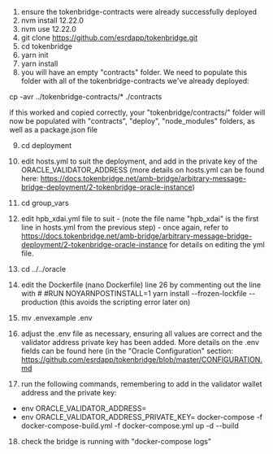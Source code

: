 1. ensure the tokenbridge-contracts were already successfully deployed
2. nvm install 12.22.0
3. nvm use 12.22.0
4. git clone https://github.com/esrdapp/tokenbridge.git
5. cd tokenbridge
6. yarn init
7. yarn install
8. you will have an empty "contracts" folder. We need to populate this folder with all of the tokenbridge-contracts we've already deployed:

cp -avr ../tokenbridge-contracts/* ./contracts

if this worked and copied correctly, your "tokenbridge/contracts/" folder will now be populated with "contracts", "deploy", "node_modules" folders, as well as a package.json file

9. cd deployment
10. edit hosts.yml to suit the deployment, and add in the private key of the ORACLE_VALIDATOR_ADDRESS (more details on hosts.yml can be found here: https://docs.tokenbridge.net/amb-bridge/arbitrary-message-bridge-deployment/2-tokenbridge-oracle-instance)
11. cd group_vars
12. edit hpb_xdai.yml file to suit - (note the file name "hpb_xdai" is the first line in hosts.yml from the previous step) - once again, refer to https://docs.tokenbridge.net/amb-bridge/arbitrary-message-bridge-deployment/2-tokenbridge-oracle-instance for details on editing the yml file.
13. cd ../../oracle

14. edit the Dockerfile (nano Dockerfile) line 26 by commenting out the line with #
#RUN NOYARNPOSTINSTALL=1 yarn install --frozen-lockfile --production (this avoids the scripting error later on)

15. mv .envexample .env
16. adjust the .env file as necessary, ensuring all values are correct and the validator address private key has been added. More details on the .env fields can be found here (in the "Oracle Configuration" section: https://github.com/esrdapp/tokenbridge/blob/master/CONFIGURATION.md 

17. run the following commands, remembering to add in the validator wallet address and the private key:

- env ORACLE_VALIDATOR_ADDRESS=<address> 
- env ORACLE_VALIDATOR_ADDRESS_PRIVATE_KEY=<private key>  docker-compose -f docker-compose-build.yml -f docker-compose.yml up -d --build
  
18. check the bridge is running with "docker-compose logs"
  
